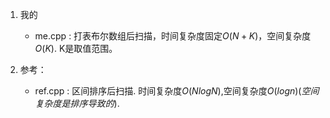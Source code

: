 1. 我的
    - me.cpp : 打表布尔数组后扫描，时间复杂度固定$O(N+K)$，空间复杂度$O(K)$. K是取值范围。
    
2. 参考：
    - ref.cpp : 区间排序后扫描. 时间复杂度$O(NlogN)$,空间复杂度$O(logn)(空间复杂度是排序导致的)$.

